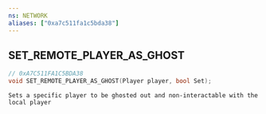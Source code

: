 ```yaml
---
ns: NETWORK
aliases: ["0xa7c511fa1c5bda38"]
---
```

## SET_REMOTE_PLAYER_AS_GHOST

```c
// 0xA7C511FA1C5BDA38
void SET_REMOTE_PLAYER_AS_GHOST(Player player, bool Set);
```

```
Sets a specific player to be ghosted out and non-interactable with the local player
```
